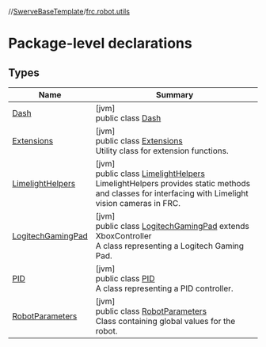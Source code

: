 //[SwerveBaseTemplate](../../index.md)/[frc.robot.utils](index.md)

# Package-level declarations

## Types

| Name | Summary |
|---|---|
| [Dash](-dash/index.md) | [jvm]<br>public class [Dash](-dash/index.md) |
| [Extensions](-extensions/index.md) | [jvm]<br>public class [Extensions](-extensions/index.md)<br>Utility class for extension functions. |
| [LimelightHelpers](-limelight-helpers/index.md) | [jvm]<br>public class [LimelightHelpers](-limelight-helpers/index.md)<br>LimelightHelpers provides static methods and classes for interfacing with Limelight vision cameras in FRC. |
| [LogitechGamingPad](-logitech-gaming-pad/index.md) | [jvm]<br>public class [LogitechGamingPad](-logitech-gaming-pad/index.md) extends XboxController<br>A class representing a Logitech Gaming Pad. |
| [PID](-p-i-d/index.md) | [jvm]<br>public class [PID](-p-i-d/index.md)<br>A class representing a PID controller. |
| [RobotParameters](-robot-parameters/index.md) | [jvm]<br>public class [RobotParameters](-robot-parameters/index.md)<br>Class containing global values for the robot. |
